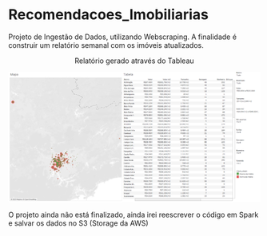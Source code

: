 # Recomendacoes_Imobiliarias

<div>
<p>Projeto de Ingestão de Dados, utilizando Webscraping. A finalidade é construir um relatório semanal com os imóveis atualizados.</p>
<p align="center">Relatório gerado através do Tableau</p>
</div>

<div align="center">
<img src="https://github.com/Lucas-Sobreira/Recomendacoes_Imobiliarias/blob/main/Relatorio.png"/>
</div>

<p></p>

<div>
<p>O projeto ainda não está finalizado, ainda irei reescrever o código em Spark e salvar os dados no S3 (Storage da AWS)</p>
</div>

<!--- [Relatório.pdf](https://github.com/Lucas-Sobreira/Recomendacoes_Imobiliarias/files/11366303/Relatorio.pdf) --->
